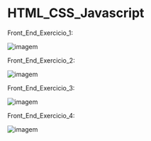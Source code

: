 # HTML_CSS_Javascript
Front_End_Exercicio_1:
   
![imagem](https://github.com/Sckoofer/HTML_CSS_Javascript/blob/main/Front_End_Exercicio_1/HTML_CSS_Javascript_exercicio_1.gif)


Front_End_Exercicio_2:


![imagem](https://github.com/Sckoofer/HTML_CSS_Javascript/blob/main/Front_End_Exercicio_2/HTML_CSS_Javascript_exercicio_2.gif)


Front_End_Exercicio_3:


![imagem](https://github.com/Sckoofer/HTML_CSS_Javascript/blob/main/Front_End_Exercicio_3/HTML_CSS_Javascript_exercicio_3.png)


Front_End_Exercicio_4:


![imagem](https://github.com/Sckoofer/HTML_CSS_Javascript/blob/main/Front_End_Exercicio_4/HTML_CSS_Javascript_exercicio_4.gif)
